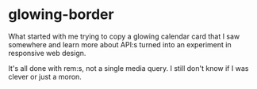 # glowing-border

What started with me trying to copy a glowing calendar card that I saw somewhere and learn more about API:s turned into an experiment in responsive web design.

It's all done with rem:s, not a single media query. I still don't know if I was clever or just a moron.
